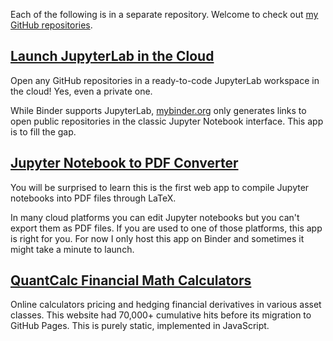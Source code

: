 
Each of the following is in a separate repository. Welcome to check out [my GitHub repositories](https://github.com/yc14e?tab=repositories). 


## [Launch JupyterLab in the Cloud](https://yc14e.github.io/jupyterlab-launcher)

Open any GitHub repositories in a ready-to-code JupyterLab workspace in the cloud! Yes, even a private one.

While Binder supports JupyterLab, [mybinder.org](https://mybinder.org/) only generates links to open public repositories in the classic Jupyter Notebook interface. This app is to fill the gap. 


## [Jupyter Notebook to PDF Converter](https://yc14e.github.io/nb2pdf)

You will be surprised to learn this is the first web app to compile Jupyter notebooks into PDF files through LaTeX. 

In many cloud platforms you can edit Jupyter notebooks but you can't export them as PDF files. If you are used to one of those platforms, this app is right for you. For now I only host this app on Binder and sometimes it might take a minute to launch. 


## [QuantCalc Financial Math Calculators](https://yc14e.github.io/quantcalc-net)

Online calculators pricing and hedging financial derivatives in various asset classes. This website had 70,000+
cumulative hits before its migration to GitHub Pages. This is purely static, implemented in JavaScript. 



